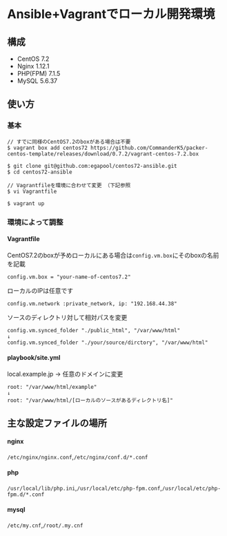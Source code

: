 # Ansible+Vagrantでローカル開発環境

## 構成

* CentOS 7.2
* Nginx 1.12.1
* PHP(FPM) 7.1.5
* MySQL 5.6.37

## 使い方

### 基本
```
// すでに同様のCentOS7.2のboxがある場合は不要
$ vagrant box add centos72 https://github.com/CommanderK5/packer-centos-template/releases/download/0.7.2/vagrant-centos-7.2.box

$ git clone git@github.com:egapool/centos72-ansible.git
$ cd centos72-ansible

// Vagrantfileを環境に合わせて変更 （下記参照
$ vi Vagrantfile

$ vagrant up
```

### 環境によって調整
#### Vagrantfile
CentOS7.2のboxが予めローカルにある場合は`config.vm.box`にそのboxの名前を記載
```
config.vm.box = "your-name-of-centos7.2"
```

ローカルのIPは任意です
```
config.vm.network :private_network, ip: "192.168.44.38"
```

ソースのディレクトリ対して相対パスを変更
```
config.vm.synced_folder "./public_html", "/var/www/html"
↓
config.vm.synced_folder "./your/source/dirctory", "/var/www/html"
```

#### playbook/site.yml
local.example.jp -> 任意のドメインに変更

```
root: "/var/www/html/example"
↓
root: "/var/www/html/[ローカルのソースがあるディレクトリ名]"
```

## 主な設定ファイルの場所
#### nginx
`/etc/nginx/nginx.conf`,`/etc/nginx/conf.d/*.conf`
#### php
`/usr/local/lib/php.ini`,`/usr/local/etc/php-fpm.conf`,`/usr/local/etc/php-fpm.d/*.conf`
#### mysql
`/etc/my.cnf`,`/root/.my.cnf`
